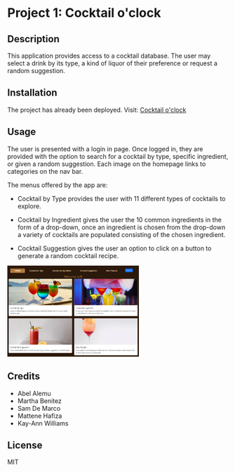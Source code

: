 # Project 1: Cocktail o'clock

## Description

This application provides access to a cocktail database. The user may select a drink by its type, a kind of liquor of their preference or request a random suggestion.

## Installation

The project has already been deployed. Visit: [Cocktail o'clock](https://mbenitez1607.github.io/cocktail_o-clock/)

## Usage
 
The user is presented with a login in page. Once logged in, they are provided with the option to search for a cocktail by type, specific ingredient, or given a random suggestion. Each image on the homepage links to categories on the nav bar.

The menus offered by the app are: 
* Cocktail by Type provides the user with 11 different types of cocktails to explore.

* Cocktail by Ingredient gives the user the 10 common ingredients in the form of a drop-down, once an ingredient is chosen from the drop-down a variety of cocktails are populated consisting of the chosen ingredient.

* Cocktail Suggestion gives the user an option to click on a button to generate a random cocktail recipe.

<img
  src="./assets/images/Cocktail O'Clock Homepage.png"
  alt="Screenshot of the Cocktail O'Clock Homepag"
  style="display: inline-block; margin: 0 auto; max-width: 300px">

## Credits


  * Abel Alemu
  * Martha Benitez
  * Sam De Marco
  * Mattene Hafiza
  * Kay-Ann Williams

## License

MIT